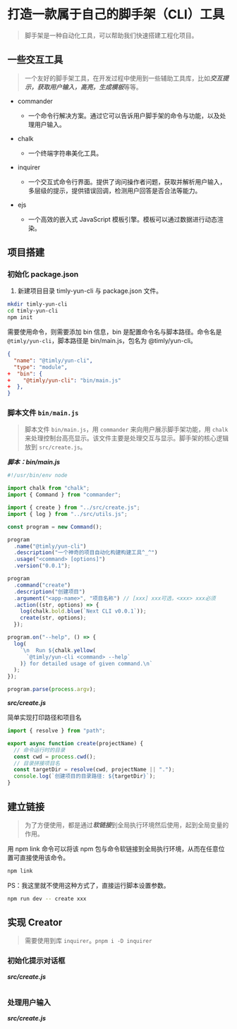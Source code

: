 # 打造一款属于自己的脚手架（CLI）工具

> 脚手架是一种自动化工具，可以帮助我们快速搭建工程化项目。

## 一些交互工具

> 一个友好的脚手架工具，在开发过程中使用到一些辅助工具库，比如***交互提示，获取用户输入，高亮，生成模板***等等。

- commander
  - 一个命令行解决方案。通过它可以告诉用户脚手架的命令与功能，以及处理用户输入。

- chalk
  - 一个终端字符串美化工具。

- inquirer
  - 一个交互式命令行界面。提供了询问操作者问题，获取并解析用户输入，多层级的提示，提供错误回调，检测用户回答是否合法等能力。

- ejs
  - 一个高效的嵌入式 JavaScript 模板引擎。模板可以通过数据进行动态渲染。

## 项目搭建

### 初始化 package.json

1. 新建项目目录 timly-yun-cli 与 package.json 文件。

```sh
mkdir timly-yun-cli
cd timly-yun-cli
npm init
```

需要使用命令，则需要添加 bin 信息，bin 是配置命令名与脚本路径。命令名是 `@timly/yun-cli`，脚本路径是 bin/main.js，包名为 @timly/yun-cli。

```json
{
  "name": "@timly/yun-cli",
  "type": "module",
+  "bin": {
+    "@timly/yun-cli": "bin/main.js"
+  },
}
```

### 脚本文件 `bin/main.js`

> 脚本文件 `bin/main.js`，用 `commander` 来向用户展示脚手架功能，用 `chalk` 来处理控制台高亮显示。该文件主要是处理交互与显示。脚手架的核心逻辑放到 `src/create.js`。

***脚本：bin/main.js***

```js
#!/usr/bin/env node

import chalk from "chalk";
import { Command } from "commander";

import { create } from "../src/create.js";
import { log } from "../src/utils.js";

const program = new Command();

program
  .name("@timly/yun-cli")
  .description("一个神奇的项目自动化构建构建工具^_^")
  .usage("<command> [options]")
  .version("0.0.1");

program
  .command("create")
  .description("创建项目")
  .argument("<app-name>", "项目名称") // [xxx] xxx可选，<xxx> xxx必须
  .action((str, options) => {
    log(chalk.bold.blue(`Next CLI v0.0.1`));
    create(str, options);
  });

program.on("--help", () => {
  log(
    `\n  Run ${chalk.yellow(
      `@timly/yun-cli <command> --help`
    )} for detailed usage of given command.\n`
  );
});

program.parse(process.argv);
```

***src/create.js***

简单实现打印路径和项目名

```js
import { resolve } from "path";

export async function create(projectName) {
  // 命令运行时的目录
  const cwd = process.cwd();
  // 目录拼接项目名
  const targetDir = resolve(cwd, projectName || ".");
  console.log(`创建项目的目录路径: ${targetDir}`);
}
```

## 建立链接

> 为了方便使用，都是通过***软链接***到全局执行环境然后使用，起到全局变量的作用。

用 npm link 命令可以将该 npm 包与命令软链接到全局执行环境，从而在任意位置可直接使用该命令。

```sh
npm link
```

PS：我这里就不使用这种方式了，直接运行脚本设置参数。

```sh
npm run dev -- create xxx
```

## 实现 Creator

> 需要使用到库 `inquirer`。`pnpm i -D inquirer`

### 初始化提示对话框

***src/create.js***

```js

```

### 处理用户输入

***src/create.js***

```js

```
